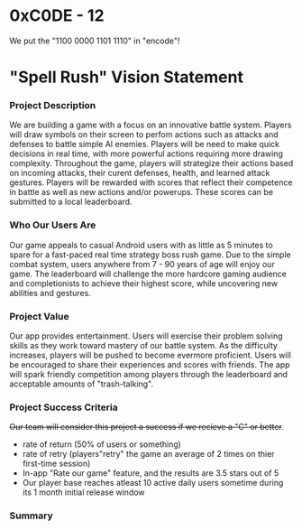 # 0xC0DE - 12

We put the "1100 0000 1101 1110" in "encode"!

# "Spell Rush"  Vision Statement

### Project Description

We are building a game with a focus on an innovative battle system. Players
will draw symbols on their screen to perfom actions such as attacks and
defenses to battle simple AI enemies. Players will be need to make quick decisions
in real time, with more powerful actions requiring more drawing complexity. Throughout the game, players will strategize their actions based on incoming attacks, their curent defenses, health, and learned attack gestures. Players will be rewarded with scores that reflect their competence in battle as well as new actions and/or powerups. These scores can be submitted to a local leaderboard. 

### Who Our Users Are

Our game appeals to casual Android users with as little as 5 minutes to spare for a fast-paced real time strategy boss rush game. Due to the simple combat system, users anywhere from 7 - 90 years of age will enjoy our game.  The leaderboard will challenge the more hardcore gaming audience and completionists to achieve their highest score, while uncovering new abilities and gestures.

### Project Value

Our app provides entertainment. Users will exercise their problem solving skills as they work toward mastery of our battle system. As the difficulty increases, players will be pushed to become evermore proficient. Users will be encouraged to share their experiences and scores with friends. The app will spark friendly competition among players through the leaderboard and acceptable amounts of "trash-talking".

### Project Success Criteria

~~Our team will consider this project a success if we recieve a "C" or better~~.

* rate of return (50% of users or something)
* rate of retry (players"retry" the game an average of 2 times on thier first-time session)
* In-app "Rate our game" feature, and the results are 3.5 stars out of 5
* Our player base reaches atleast 10 active daily users sometime during its 1 month initial release window







### Summary